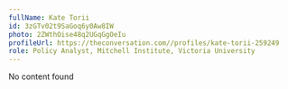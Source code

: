 ```yaml
---
fullName: Kate Torii
id: 3zGTv02t9SaGoq6y0Aw8IW
photo: 2ZWthOise48q2UGqGgOeIu
profileUrl: https://theconversation.com//profiles/kate-torii-259249
role: Policy Analyst, Mitchell Institute, Victoria University
---
```

No content found